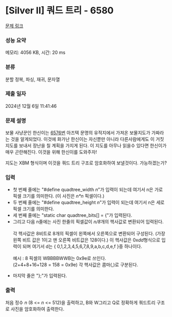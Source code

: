 # [Silver II] 쿼드 트리 - 6580 

[문제 링크](https://www.acmicpc.net/problem/6580) 

### 성능 요약

메모리: 4056 KB, 시간: 20 ms

### 분류

분할 정복, 파싱, 재귀, 문자열

### 제출 일자

2024년 12월 6일 11:41:46

### 문제 설명

<p>보물 사냥꾼인 한신이는 <a href="/problem/6576" target="_blank">6576번</a> 아즈텍 문명의 유적지에서 가져온 보물지도가 가짜라는 것을 알게되었다. 이것에 화가난 한신이는 자신뿐만 아니라 다른사람에게도 이 거짓 지도를 보내서 장난을 칠 계획을 가지게 된다. 이 지도를 아무나 읽을수 있다면 한신이가 매우 곤란해진다. 이것을 위해 한신이를 도와주자!</p>

<p>지도는 XBM 형식이며 이것을 쿼드 트리 구조로 암호화하여 보낼것이다. 가능하겠는가?</p>

### 입력 

 <ul>
	<li>첫 번째 줄에는 "#define quadtree_width <em>n</em>"가 입력이 되는데 여기서 n은 가로 픽셀 크기를 의미한다. (이 사진은 <em>n*n </em>픽셀이다.)</li>
	<li>두 번째 줄에는 "#define quadtree_height <em>n</em>"가 입력이 되는데 여기서 n은 세로 픽셀 크기를 의미한다.</li>
	<li>세 번째 줄에는 "static char quadtree_bits[] = {"가 입력된다.</li>
	<li>그리고 다음 n줄에는 사진 한줄의 픽셀값이 <em>n/8</em>개의 헥사값로 변환되어 입력된다.<br>
	<br>
	각 헥사값은 8비트로 8개의 픽셀이 왼쪽에서 오른쪽으로 변환되어 구성된다. (가장 왼쪽 비트 값은 1이고 맨 오른쪽 비트값은 128이다.) 이 헥사값은 0x<em>dd</em>형식으로 입력이 되며 여기서 d는 { 0,1,2,3,4,5,6,7,8,9,a,b,c,d,e,f }중 하나이다.<br>
	<br>
	예시 : 8 픽셀의 WBBBBWWB는 0x9e로 쓰인다.<br>
	(2+4+8+16+128 = 158 = 0x9e) 각 헥사값은 콤마(,)로 구분된다.</li>
</ul>

<ul>
	<li>마지막 줄은 "};"가 입력된다.</li>
</ul>

### 출력 

 <p>처음 정수 <em>n</em> (8 <= <em>n</em> <= 512)을 출력하고, B와 W그리고 Q로 정확하게 쿼드트리 구조로 사진을 암호화하여 출력한다.</p>

